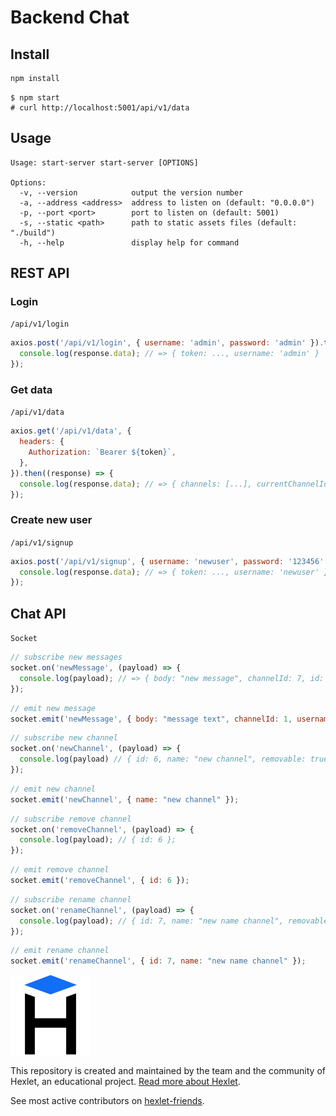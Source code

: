# Backend Chat

## Install

```bash
npm install
```
```
$ npm start
# curl http://localhost:5001/api/v1/data
```

## Usage

```
Usage: start-server start-server [OPTIONS]

Options:
  -v, --version            output the version number
  -a, --address <address>  address to listen on (default: "0.0.0.0")
  -p, --port <port>        port to listen on (default: 5001)
  -s, --static <path>      path to static assets files (default: "./build")
  -h, --help               display help for command
```

## REST API

### Login

`/api/v1/login`

```javascript
axios.post('/api/v1/login', { username: 'admin', password: 'admin' }).then((response) => {
  console.log(response.data); // => { token: ..., username: 'admin' }
});
```

### Get data

`/api/v1/data`

```javascript
axios.get('/api/v1/data', {
  headers: {
    Authorization: `Bearer ${token}`,
  },
}).then((response) => {
  console.log(response.data); // => { channels: [...], currentChannelId: 1, messages: [] }
});
```

### Create new user

`/api/v1/signup`

```javascript
axios.post('/api/v1/signup', { username: 'newuser', password: '123456' }).then((response) => {
  console.log(response.data); // => { token: ..., username: 'newuser' }
});
```

## Chat API

`Socket`

```javascript
// subscribe new messages
socket.on('newMessage', (payload) => {
  console.log(payload); // => { body: "new message", channelId: 7, id: 8, username: "admin" }
});
```

```javascript
// emit new message
socket.emit('newMessage', { body: "message text", channelId: 1, username: 'admin' });
```

```javascript
// subscribe new channel
socket.on('newChannel', (payload) => {
  console.log(payload) // { id: 6, name: "new channel", removable: true }
});
```

```javascript
// emit new channel
socket.emit('newChannel', { name: "new channel" });
```

```javascript
// subscribe remove channel
socket.on('removeChannel', (payload) => {
  console.log(payload); // { id: 6 };
});
```

```javascript
// emit remove channel
socket.emit('removeChannel', { id: 6 });
```

```javascript
// subscribe rename channel
socket.on('renameChannel', (payload) => {
  console.log(payload); // { id: 7, name: "new name channel", removable: true }
});
```

```javascript
// emit rename channel
socket.emit('renameChannel', { id: 7, name: "new name channel" });
```
[![Hexlet Ltd. logo](https://raw.githubusercontent.com/Hexlet/assets/master/images/hexlet_logo128.png)](https://hexlet.io/?utm_source=github&utm_medium=link&utm_campaign=project-js-chat-backend)

This repository is created and maintained by the team and the community of Hexlet, an educational project. [Read more about Hexlet](https://hexlet.io/?utm_source=github&utm_medium=link&utm_campaign=project-js-chat-backend).

See most active contributors on [hexlet-friends](https://friends.hexlet.io/).
